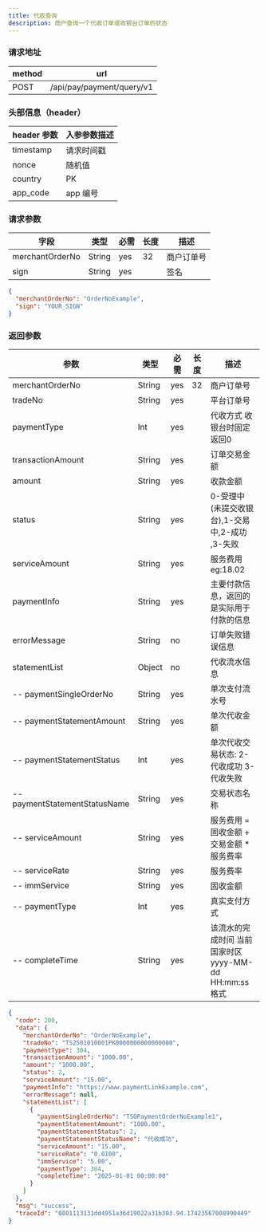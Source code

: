 ```yaml
---
title: 代收查询
description: 商户查询一个代收订单或收银台订单的状态
---
```


### 请求地址

| method | url                       |
| ------ | ------------------------- |
| POST   | /api/pay/payment/query/v1 |

### 头部信息（header）

| header 参数 | 入参参数描述 |
| ----------- | ----------- |
| timestamp   | 请求时间戳  |
| nonce       | 随机值      |
| country     | PK   |
| app_code    | app 编号    |

### 请求参数

| 字段            | 类型   | 必需 | 长度 | 描述       |
| --------------- | ------ | ---- | ---- | ---------- |
| merchantOrderNo | String | yes  | 32   | 商户订单号 |
| sign            | String | yes  |      | 签名       |

```json title=请求示例
{
  "merchantOrderNo": "OrderNoExample",
  "sign": "YOUR_SIGN"
}
```

### 返回参数

| 参数                            | 类型     | 必需 | 长度 | 描述                                    |
|-------------------------------|--------| ---- |---|---------------------------------------|
| merchantOrderNo               | String | yes  | 32 | 商户订单号                                 |
| tradeNo                       | String | yes  |   | 平台订单号                                 |
| paymentType                   | Int    | yes  |   | 代收方式  收银台时固定返回0                       |
| transactionAmount             | String | yes  |   | 订单交易金额                                |
| amount                        | String | yes  |   | 收款金额                                  |
| status                        | String | yes  |   | 0-受理中(未提交收银台),1-交易中,2-成功 ,3-失败        |
| serviceAmount                 | String | yes  |     | 服务费用  eg:18.02                        |
| paymentInfo                   | String | yes  |     | 主要付款信息，返回的是实际用于付款的信息                  |
| errorMessage                  | String | no  |      | 订单失败错误信息                              |
| statementList                 | Object | no   |   | 代收流水信息                                |
| -- paymentSingleOrderNo       | String | yes  |   | 单次支付流水号                               |
| -- paymentStatementAmount     | String | yes  |   | 单次代收金额                                |
| -- paymentStatementStatus     | Int    | yes  |   | 单次代收交易状态: 2-代收成功 3-代收失败               |
| -- paymentStatementStatusName | String | yes  |   | 交易状态名称                                |
| -- serviceAmount              | String | yes  |     | 服务费用  =  固收金额 +  交易金额 * 服务费率          |
| -- serviceRate                | String | yes  |     | 服务费率                                  |
| -- immService                 | String | yes  |     | 固收金额                                  |
| -- paymentType                | Int    | yes  |     | 真实支付方式                                |
| -- completeTime               | String    | yes  |     | 该流水的完成时间 当前国家时区 yyyy-MM-dd HH:mm:ss格式 |
```json title=返回示例
{
  "code": 200,
  "data": {
    "merchantOrderNo": "OrderNoExample",
    "tradeNo": "TS2501010001PK0000000000000000",
    "paymentType": 304,
    "transactionAmount": "1000.00",
    "amount": "1000.00",
    "status": 2,
    "serviceAmount": "15.00",
    "paymentInfo": "https://www.paymentLinkExample.com",
    "errorMessage": null,
    "statementList": [
      {
        "paymentSingleOrderNo": "TSOPaymentOrderNoExample1",
        "paymentStatementAmount": "1000.00",
        "paymentStatementStatus": 2,
        "paymentStatementStatusName": "代收成功",
        "serviceAmount": "15.00",
        "serviceRate": "0.0100",
        "immService": "5.00",
        "paymentType": 304,
        "completeTime": "2025-01-01 00:00:00"
      }
    ]
  },
  "msg": "success",
  "traceId": "0801113131dd4951a36d19022a31b303.94.17423567008990449"
}
```
